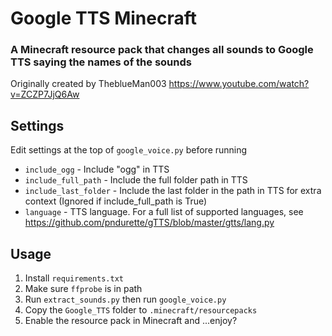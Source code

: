 # Google TTS Minecraft

### A Minecraft resource pack that changes all sounds to Google TTS saying the names of the sounds

Originally created by TheblueMan003 https://www.youtube.com/watch?v=ZCZP7JjQ6Aw

## Settings
Edit settings at the top of `google_voice.py` before running
- `include_ogg` - Include "ogg" in TTS
- `include_full_path` - Include the full folder path in TTS
- `include_last_folder` - Include the last folder in the path in TTS for extra context (Ignored if include_full_path is True)
- `language` - TTS language. For a full list of supported languages, see https://github.com/pndurette/gTTS/blob/master/gtts/lang.py

## Usage
1. Install `requirements.txt`
2. Make sure `ffprobe` is in path
3. Run `extract_sounds.py` then run `google_voice.py`
4. Copy the `Google_TTS` folder to `.minecraft/resourcepacks`
5. Enable the resource pack in Minecraft and ...enjoy?
